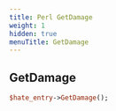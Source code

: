 ```yaml
---
title: Perl GetDamage
weight: 1
hidden: true
menuTitle: GetDamage
---
```

## GetDamage
```perl
$hate_entry->GetDamage();
```